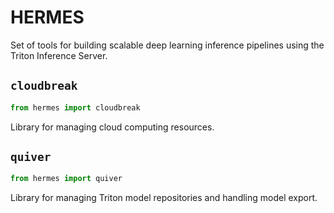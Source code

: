 # HERMES
Set of tools for building scalable deep learning inference pipelines using the Triton Inference Server.

## `cloudbreak`
```python
from hermes import cloudbreak
```
Library for managing cloud computing resources.

## `quiver`
```python
from hermes import quiver
```
Library for managing Triton model repositories and handling model export.
